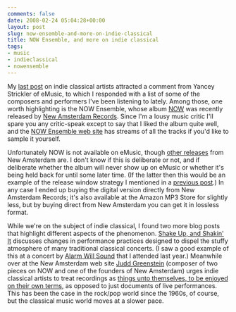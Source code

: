 ```yaml
---
comments: false
date: 2008-02-24 05:04:28+00:00
layout: post
slug: now-ensemble-and-more-on-indie-classical
title: NOW Ensemble, and more on indie classical
tags:
- music
- indieclassical
- nowensemble
---
```


My [last post]() on indie classical artists attracted a comment from Yancey Strickler of eMusic, to which I responded with a list of some of the composers and performers I've been listening to lately. Among those, one worth highlighting is the NOW Ensemble, whose album [NOW](https://www.newamsterdamrecords.com/?#Album/NOW) was recently released by [New Amsterdam Records](http://www.newamsterdamrecords.com/). Since I'm a lousy music critic I'll spare you any critic-speak except to say that I liked the album quite well, and the [NOW Ensemble web site](http://www.nowensemble.com/) has streams of all the tracks if you'd like to sample it yourself.

Unfortunately NOW is not available on eMusic, though [other releases](http://www.emusic.com/browse/l/b/-dbm/a/0-0/1400138227/0.html) from New Amsterdam are. I don't know if this is deliberate or not, and if deliberate whether the album will never show up on eMusic or whether it's being held back for until some later time. (If the latter then this would be an example of the release window strategy I mentioned in a [previous post](http://swindleeeee.com/2007/05/13/how-labels-could-optimize-emusic-vs-non-emusic-sales/).) In any case I ended up buying the digital version directly from New Amsterdam Records; it's also available at the Amazon MP3 Store for slightly less, but by buying direct from New Amsterdam you can get it in lossless format.

While we're on the subject of indie classical, I found two more blog posts that highlight different aspects of the phenomenon. [Shake Up, and Shakin' It](http://theconcert.blogspot.com/2008/01/shake-up-and-shakin-it.html) discusses changes in performance practices designed to dispel the stuffy atmosphere of many traditional classical concerts. (I saw a good example of this at a concert by [Alarm Will Sound](http://www.alarmwillsound.com/) that I attended last year.) Meanwhile over at the New Amsterdam web site [Judd Greenstein](http://www.juddgreenstein.com/who.html) (composer of two pieces on NOW and one of the founders of New Amsterdam) urges indie classical artists to treat recordings as [things unto themselves, to be enjoyed on their own terms](https://www.newamsterdamrecords.com/?#Blog/After_the_Revolution/2354), as opposed to just documents of live performances. This has been the case in the rock/pop world since the 1960s, of course, but the classical music world moves at a slower pace.
